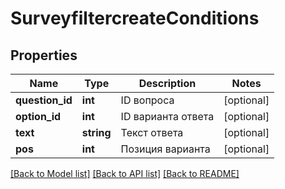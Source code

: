 # SurveyfiltercreateConditions

## Properties
Name | Type | Description | Notes
------------ | ------------- | ------------- | -------------
**question_id** | **int** | ID вопроса | [optional] 
**option_id** | **int** | ID варианта ответа | [optional] 
**text** | **string** | Текст ответа | [optional] 
**pos** | **int** | Позиция варианта | [optional] 

[[Back to Model list]](../README.md#documentation-for-models) [[Back to API list]](../README.md#documentation-for-api-endpoints) [[Back to README]](../README.md)


